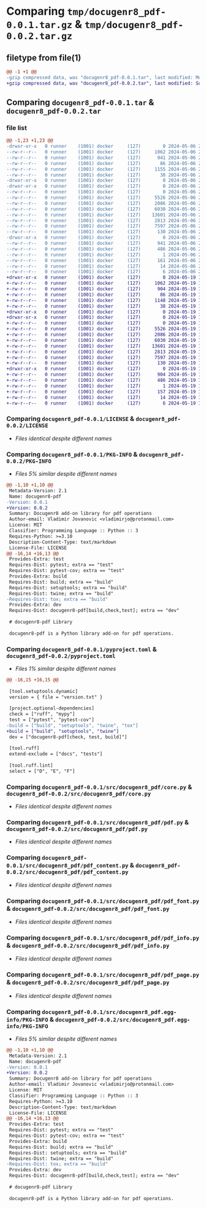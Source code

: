 # Comparing `tmp/docugenr8_pdf-0.0.1.tar.gz` & `tmp/docugenr8_pdf-0.0.2.tar.gz`

## filetype from file(1)

```diff
@@ -1 +1 @@
-gzip compressed data, was "docugenr8_pdf-0.0.1.tar", last modified: Mon May  6 20:45:30 2024, max compression
+gzip compressed data, was "docugenr8_pdf-0.0.2.tar", last modified: Sun May 19 13:45:41 2024, max compression
```

## Comparing `docugenr8_pdf-0.0.1.tar` & `docugenr8_pdf-0.0.2.tar`

### file list

```diff
@@ -1,23 +1,23 @@
-drwxr-xr-x   0 runner    (1001) docker     (127)        0 2024-05-06 20:45:30.203011 docugenr8_pdf-0.0.1/
--rw-r--r--   0 runner    (1001) docker     (127)     1062 2024-05-06 20:44:59.000000 docugenr8_pdf-0.0.1/LICENSE
--rw-r--r--   0 runner    (1001) docker     (127)      941 2024-05-06 20:45:30.203011 docugenr8_pdf-0.0.1/PKG-INFO
--rw-r--r--   0 runner    (1001) docker     (127)       86 2024-05-06 20:44:59.000000 docugenr8_pdf-0.0.1/README.md
--rw-r--r--   0 runner    (1001) docker     (127)     1155 2024-05-06 20:44:59.000000 docugenr8_pdf-0.0.1/pyproject.toml
--rw-r--r--   0 runner    (1001) docker     (127)       38 2024-05-06 20:45:30.203011 docugenr8_pdf-0.0.1/setup.cfg
-drwxr-xr-x   0 runner    (1001) docker     (127)        0 2024-05-06 20:45:30.199011 docugenr8_pdf-0.0.1/src/
-drwxr-xr-x   0 runner    (1001) docker     (127)        0 2024-05-06 20:45:30.203011 docugenr8_pdf-0.0.1/src/docugenr8_pdf/
--rw-r--r--   0 runner    (1001) docker     (127)        0 2024-05-06 20:44:59.000000 docugenr8_pdf-0.0.1/src/docugenr8_pdf/__init__.py
--rw-r--r--   0 runner    (1001) docker     (127)     5526 2024-05-06 20:44:59.000000 docugenr8_pdf-0.0.1/src/docugenr8_pdf/core.py
--rw-r--r--   0 runner    (1001) docker     (127)     2086 2024-05-06 20:44:59.000000 docugenr8_pdf-0.0.1/src/docugenr8_pdf/pdf.py
--rw-r--r--   0 runner    (1001) docker     (127)     6030 2024-05-06 20:44:59.000000 docugenr8_pdf-0.0.1/src/docugenr8_pdf/pdf_content.py
--rw-r--r--   0 runner    (1001) docker     (127)    13601 2024-05-06 20:44:59.000000 docugenr8_pdf-0.0.1/src/docugenr8_pdf/pdf_font.py
--rw-r--r--   0 runner    (1001) docker     (127)     2813 2024-05-06 20:44:59.000000 docugenr8_pdf-0.0.1/src/docugenr8_pdf/pdf_info.py
--rw-r--r--   0 runner    (1001) docker     (127)     7597 2024-05-06 20:44:59.000000 docugenr8_pdf-0.0.1/src/docugenr8_pdf/pdf_page.py
--rw-r--r--   0 runner    (1001) docker     (127)      130 2024-05-06 20:44:59.000000 docugenr8_pdf-0.0.1/src/docugenr8_pdf/pdf_settings.py
-drwxr-xr-x   0 runner    (1001) docker     (127)        0 2024-05-06 20:45:30.203011 docugenr8_pdf-0.0.1/src/docugenr8_pdf.egg-info/
--rw-r--r--   0 runner    (1001) docker     (127)      941 2024-05-06 20:45:30.000000 docugenr8_pdf-0.0.1/src/docugenr8_pdf.egg-info/PKG-INFO
--rw-r--r--   0 runner    (1001) docker     (127)      486 2024-05-06 20:45:30.000000 docugenr8_pdf-0.0.1/src/docugenr8_pdf.egg-info/SOURCES.txt
--rw-r--r--   0 runner    (1001) docker     (127)        1 2024-05-06 20:45:30.000000 docugenr8_pdf-0.0.1/src/docugenr8_pdf.egg-info/dependency_links.txt
--rw-r--r--   0 runner    (1001) docker     (127)      161 2024-05-06 20:45:30.000000 docugenr8_pdf-0.0.1/src/docugenr8_pdf.egg-info/requires.txt
--rw-r--r--   0 runner    (1001) docker     (127)       14 2024-05-06 20:45:30.000000 docugenr8_pdf-0.0.1/src/docugenr8_pdf.egg-info/top_level.txt
--rw-r--r--   0 runner    (1001) docker     (127)        6 2024-05-06 20:44:59.000000 docugenr8_pdf-0.0.1/version.txt
+drwxr-xr-x   0 runner    (1001) docker     (127)        0 2024-05-19 13:45:41.597422 docugenr8_pdf-0.0.2/
+-rw-r--r--   0 runner    (1001) docker     (127)     1062 2024-05-19 13:45:15.000000 docugenr8_pdf-0.0.2/LICENSE
+-rw-r--r--   0 runner    (1001) docker     (127)      904 2024-05-19 13:45:41.597422 docugenr8_pdf-0.0.2/PKG-INFO
+-rw-r--r--   0 runner    (1001) docker     (127)       86 2024-05-19 13:45:15.000000 docugenr8_pdf-0.0.2/README.md
+-rw-r--r--   0 runner    (1001) docker     (127)     1148 2024-05-19 13:45:15.000000 docugenr8_pdf-0.0.2/pyproject.toml
+-rw-r--r--   0 runner    (1001) docker     (127)       38 2024-05-19 13:45:41.597422 docugenr8_pdf-0.0.2/setup.cfg
+drwxr-xr-x   0 runner    (1001) docker     (127)        0 2024-05-19 13:45:41.593422 docugenr8_pdf-0.0.2/src/
+drwxr-xr-x   0 runner    (1001) docker     (127)        0 2024-05-19 13:45:41.593422 docugenr8_pdf-0.0.2/src/docugenr8_pdf/
+-rw-r--r--   0 runner    (1001) docker     (127)        0 2024-05-19 13:45:15.000000 docugenr8_pdf-0.0.2/src/docugenr8_pdf/__init__.py
+-rw-r--r--   0 runner    (1001) docker     (127)     5526 2024-05-19 13:45:15.000000 docugenr8_pdf-0.0.2/src/docugenr8_pdf/core.py
+-rw-r--r--   0 runner    (1001) docker     (127)     2086 2024-05-19 13:45:15.000000 docugenr8_pdf-0.0.2/src/docugenr8_pdf/pdf.py
+-rw-r--r--   0 runner    (1001) docker     (127)     6030 2024-05-19 13:45:15.000000 docugenr8_pdf-0.0.2/src/docugenr8_pdf/pdf_content.py
+-rw-r--r--   0 runner    (1001) docker     (127)    13601 2024-05-19 13:45:15.000000 docugenr8_pdf-0.0.2/src/docugenr8_pdf/pdf_font.py
+-rw-r--r--   0 runner    (1001) docker     (127)     2813 2024-05-19 13:45:15.000000 docugenr8_pdf-0.0.2/src/docugenr8_pdf/pdf_info.py
+-rw-r--r--   0 runner    (1001) docker     (127)     7597 2024-05-19 13:45:15.000000 docugenr8_pdf-0.0.2/src/docugenr8_pdf/pdf_page.py
+-rw-r--r--   0 runner    (1001) docker     (127)      130 2024-05-19 13:45:15.000000 docugenr8_pdf-0.0.2/src/docugenr8_pdf/pdf_settings.py
+drwxr-xr-x   0 runner    (1001) docker     (127)        0 2024-05-19 13:45:41.597422 docugenr8_pdf-0.0.2/src/docugenr8_pdf.egg-info/
+-rw-r--r--   0 runner    (1001) docker     (127)      904 2024-05-19 13:45:41.000000 docugenr8_pdf-0.0.2/src/docugenr8_pdf.egg-info/PKG-INFO
+-rw-r--r--   0 runner    (1001) docker     (127)      486 2024-05-19 13:45:41.000000 docugenr8_pdf-0.0.2/src/docugenr8_pdf.egg-info/SOURCES.txt
+-rw-r--r--   0 runner    (1001) docker     (127)        1 2024-05-19 13:45:41.000000 docugenr8_pdf-0.0.2/src/docugenr8_pdf.egg-info/dependency_links.txt
+-rw-r--r--   0 runner    (1001) docker     (127)      157 2024-05-19 13:45:41.000000 docugenr8_pdf-0.0.2/src/docugenr8_pdf.egg-info/requires.txt
+-rw-r--r--   0 runner    (1001) docker     (127)       14 2024-05-19 13:45:41.000000 docugenr8_pdf-0.0.2/src/docugenr8_pdf.egg-info/top_level.txt
+-rw-r--r--   0 runner    (1001) docker     (127)        6 2024-05-19 13:45:15.000000 docugenr8_pdf-0.0.2/version.txt
```

### Comparing `docugenr8_pdf-0.0.1/LICENSE` & `docugenr8_pdf-0.0.2/LICENSE`

 * *Files identical despite different names*

### Comparing `docugenr8_pdf-0.0.1/PKG-INFO` & `docugenr8_pdf-0.0.2/PKG-INFO`

 * *Files 5% similar despite different names*

```diff
@@ -1,10 +1,10 @@
 Metadata-Version: 2.1
 Name: docugenr8-pdf
-Version: 0.0.1
+Version: 0.0.2
 Summary: Docugenr8 add-on library for pdf operations
 Author-email: Vladimir Jovanovic <vladimirjo@protonmail.com>
 License: MIT
 Classifier: Programming Language :: Python :: 3
 Requires-Python: >=3.10
 Description-Content-Type: text/markdown
 License-File: LICENSE
@@ -16,14 +16,13 @@
 Provides-Extra: test
 Requires-Dist: pytest; extra == "test"
 Requires-Dist: pytest-cov; extra == "test"
 Provides-Extra: build
 Requires-Dist: build; extra == "build"
 Requires-Dist: setuptools; extra == "build"
 Requires-Dist: twine; extra == "build"
-Requires-Dist: tox; extra == "build"
 Provides-Extra: dev
 Requires-Dist: docugenr8-pdf[build,check,test]; extra == "dev"
 
 # docugenr8-pdf Library
 
 docugenr8-pdf is a Python library add-on for pdf operations.
```

### Comparing `docugenr8_pdf-0.0.1/pyproject.toml` & `docugenr8_pdf-0.0.2/pyproject.toml`

 * *Files 1% similar despite different names*

```diff
@@ -16,15 +16,15 @@
 
 [tool.setuptools.dynamic]
 version = { file = "version.txt" }
 
 [project.optional-dependencies]
 check = ["ruff", "mypy"]
 test = ["pytest", "pytest-cov"]
-build = ["build", "setuptools", "twine", "tox"]
+build = ["build", "setuptools", "twine"]
 dev = ["docugenr8-pdf[check, test, build]"]
 
 [tool.ruff]
 extend-exclude = ["docs", "tests"]
 
 [tool.ruff.lint]
 select = ["D", "E", "F"]
```

### Comparing `docugenr8_pdf-0.0.1/src/docugenr8_pdf/core.py` & `docugenr8_pdf-0.0.2/src/docugenr8_pdf/core.py`

 * *Files identical despite different names*

### Comparing `docugenr8_pdf-0.0.1/src/docugenr8_pdf/pdf.py` & `docugenr8_pdf-0.0.2/src/docugenr8_pdf/pdf.py`

 * *Files identical despite different names*

### Comparing `docugenr8_pdf-0.0.1/src/docugenr8_pdf/pdf_content.py` & `docugenr8_pdf-0.0.2/src/docugenr8_pdf/pdf_content.py`

 * *Files identical despite different names*

### Comparing `docugenr8_pdf-0.0.1/src/docugenr8_pdf/pdf_font.py` & `docugenr8_pdf-0.0.2/src/docugenr8_pdf/pdf_font.py`

 * *Files identical despite different names*

### Comparing `docugenr8_pdf-0.0.1/src/docugenr8_pdf/pdf_info.py` & `docugenr8_pdf-0.0.2/src/docugenr8_pdf/pdf_info.py`

 * *Files identical despite different names*

### Comparing `docugenr8_pdf-0.0.1/src/docugenr8_pdf/pdf_page.py` & `docugenr8_pdf-0.0.2/src/docugenr8_pdf/pdf_page.py`

 * *Files identical despite different names*

### Comparing `docugenr8_pdf-0.0.1/src/docugenr8_pdf.egg-info/PKG-INFO` & `docugenr8_pdf-0.0.2/src/docugenr8_pdf.egg-info/PKG-INFO`

 * *Files 5% similar despite different names*

```diff
@@ -1,10 +1,10 @@
 Metadata-Version: 2.1
 Name: docugenr8-pdf
-Version: 0.0.1
+Version: 0.0.2
 Summary: Docugenr8 add-on library for pdf operations
 Author-email: Vladimir Jovanovic <vladimirjo@protonmail.com>
 License: MIT
 Classifier: Programming Language :: Python :: 3
 Requires-Python: >=3.10
 Description-Content-Type: text/markdown
 License-File: LICENSE
@@ -16,14 +16,13 @@
 Provides-Extra: test
 Requires-Dist: pytest; extra == "test"
 Requires-Dist: pytest-cov; extra == "test"
 Provides-Extra: build
 Requires-Dist: build; extra == "build"
 Requires-Dist: setuptools; extra == "build"
 Requires-Dist: twine; extra == "build"
-Requires-Dist: tox; extra == "build"
 Provides-Extra: dev
 Requires-Dist: docugenr8-pdf[build,check,test]; extra == "dev"
 
 # docugenr8-pdf Library
 
 docugenr8-pdf is a Python library add-on for pdf operations.
```

